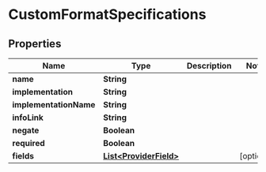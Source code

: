 # CustomFormatSpecifications

## Properties
Name | Type | Description | Notes
------------ | ------------- | ------------- | -------------
**name** | **String** |  | 
**implementation** | **String** |  | 
**implementationName** | **String** |  | 
**infoLink** | **String** |  | 
**negate** | **Boolean** |  | 
**required** | **Boolean** |  | 
**fields** | [**List&lt;ProviderField&gt;**](ProviderField.md) |  |  [optional]
